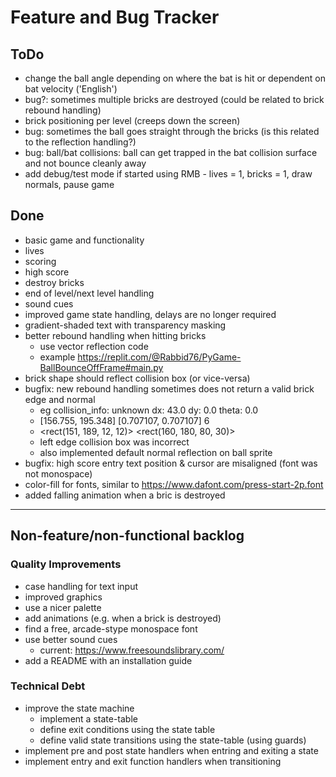 # Feature and Bug Tracker

## ToDo

- change the ball angle depending on where the bat is hit or dependent on bat velocity ('English')
- bug?: sometimes multiple bricks are destroyed (could be related to brick rebound handling)
- brick positioning per level (creeps down the screen)
- bug: sometimes the ball goes straight through the bricks (is this related to the reflection handling?)
- bug: ball/bat collisions: ball can get trapped in the bat collision surface and not bounce cleanly away
- add debug/test mode if started using RMB - lives = 1, bricks = 1, draw normals, pause game

## Done

- basic game and functionality
- lives
- scoring
- high score
- destroy bricks
- end of level/next level handling
- sound cues
- improved game state handling, delays are no longer required
- gradient-shaded text with transparency masking
- better rebound handling when hitting bricks
  - use vector reflection code
  - example https://replit.com/@Rabbid76/PyGame-BallBounceOffFrame#main.py
- brick shape should reflect collision box (or vice-versa)
- bugfix: new rebound handling sometimes does not return a valid brick edge and normal
  - eg collision_info: unknown dx: 43.0 dy: 0.0 theta: 0.0
  - [156.755, 195.348] [0.707107, 0.707107] 6
  - <rect(151, 189, 12, 12)> <rect(160, 180, 80, 30)>
  - left edge collision box was incorrect
  - also implemented default normal reflection on ball sprite
- bugfix: high score entry text position & cursor are misaligned (font was not monospace)
- color-fill for fonts, similar to https://www.dafont.com/press-start-2p.font
- added falling animation when a bric is destroyed

---

## Non-feature/non-functional backlog

### Quality Improvements

- case handling for text input
- improved graphics
- use a nicer palette
- add animations (e.g. when a brick is destroyed)
- find a free, arcade-stype monospace font
- use better sound cues
  - current: <https://www.freesoundslibrary.com/>
- add a README with an installation guide

### Technical Debt

- improve the state machine
  - implement a state-table
  - define exit conditions using the state table
  - define valid state transitions using the state-table (using guards)
- implement pre and post state handlers when entring and exiting a state
- implement entry and exit function handlers when transitioning
